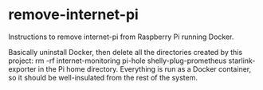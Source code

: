 # remove-internet-pi
Instructions to remove internet-pi from Raspberry Pi running Docker.

Basically uninstall Docker, then delete all the directories created by this project: rm -rf internet-monitoring pi-hole shelly-plug-prometheus starlink-exporter in the Pi home directory. Everything is run as a Docker container, so it should be well-insulated from the rest of the system.

